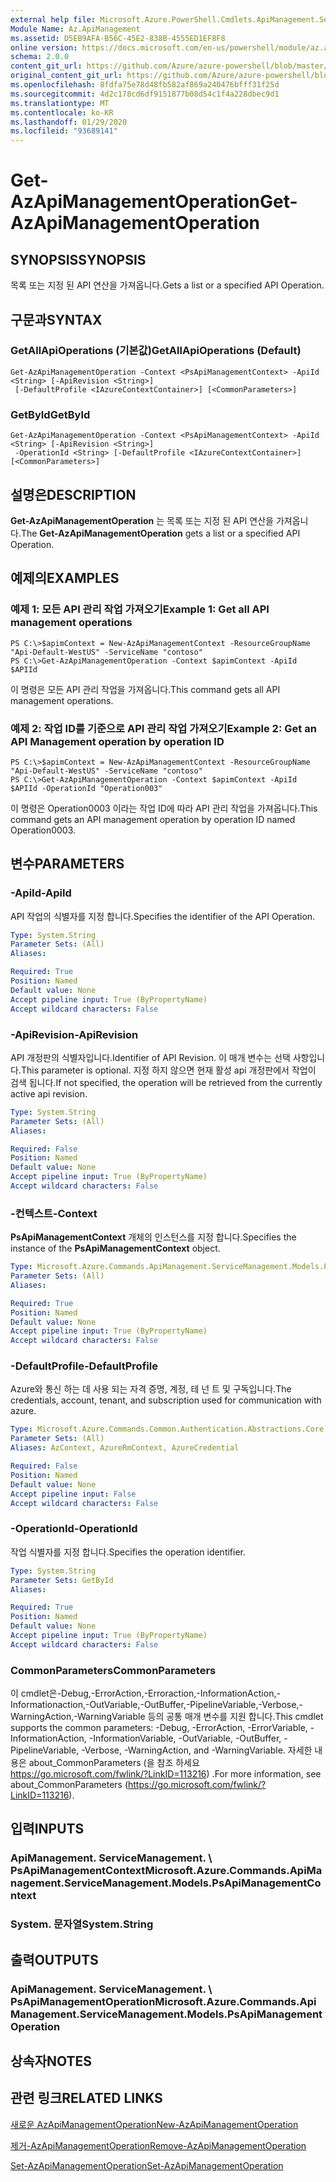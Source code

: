 ```yaml
---
external help file: Microsoft.Azure.PowerShell.Cmdlets.ApiManagement.ServiceManagement.dll-Help.xml
Module Name: Az.ApiManagement
ms.assetid: D5EB9AFA-B56C-45E2-838B-4555ED1EF8F8
online version: https://docs.microsoft.com/en-us/powershell/module/az.apimanagement/get-azapimanagementoperation
schema: 2.0.0
content_git_url: https://github.com/Azure/azure-powershell/blob/master/src/ApiManagement/ApiManagement/help/Get-AzApiManagementOperation.md
original_content_git_url: https://github.com/Azure/azure-powershell/blob/master/src/ApiManagement/ApiManagement/help/Get-AzApiManagementOperation.md
ms.openlocfilehash: 8fdfa75e78d48fb582af869a240476bfff31f25d
ms.sourcegitcommit: 4d2c178cd6df9151877b08d54c1f4a228dbec9d1
ms.translationtype: MT
ms.contentlocale: ko-KR
ms.lasthandoff: 01/29/2020
ms.locfileid: "93689141"
---
```

# <span data-ttu-id="2df40-101">Get-AzApiManagementOperation</span><span class="sxs-lookup"><span data-stu-id="2df40-101">Get-AzApiManagementOperation</span></span>

## <span data-ttu-id="2df40-102">SYNOPSIS</span><span class="sxs-lookup"><span data-stu-id="2df40-102">SYNOPSIS</span></span>
<span data-ttu-id="2df40-103">목록 또는 지정 된 API 연산을 가져옵니다.</span><span class="sxs-lookup"><span data-stu-id="2df40-103">Gets a list or a specified API Operation.</span></span>

## <span data-ttu-id="2df40-104">구문과</span><span class="sxs-lookup"><span data-stu-id="2df40-104">SYNTAX</span></span>

### <span data-ttu-id="2df40-105">GetAllApiOperations (기본값)</span><span class="sxs-lookup"><span data-stu-id="2df40-105">GetAllApiOperations (Default)</span></span>
```
Get-AzApiManagementOperation -Context <PsApiManagementContext> -ApiId <String> [-ApiRevision <String>]
 [-DefaultProfile <IAzureContextContainer>] [<CommonParameters>]
```

### <span data-ttu-id="2df40-106">GetById</span><span class="sxs-lookup"><span data-stu-id="2df40-106">GetById</span></span>
```
Get-AzApiManagementOperation -Context <PsApiManagementContext> -ApiId <String> [-ApiRevision <String>]
 -OperationId <String> [-DefaultProfile <IAzureContextContainer>] [<CommonParameters>]
```

## <span data-ttu-id="2df40-107">설명은</span><span class="sxs-lookup"><span data-stu-id="2df40-107">DESCRIPTION</span></span>
<span data-ttu-id="2df40-108">**Get-AzApiManagementOperation** 는 목록 또는 지정 된 API 연산을 가져옵니다.</span><span class="sxs-lookup"><span data-stu-id="2df40-108">The **Get-AzApiManagementOperation** gets a list or a specified API Operation.</span></span>

## <span data-ttu-id="2df40-109">예제의</span><span class="sxs-lookup"><span data-stu-id="2df40-109">EXAMPLES</span></span>

### <span data-ttu-id="2df40-110">예제 1: 모든 API 관리 작업 가져오기</span><span class="sxs-lookup"><span data-stu-id="2df40-110">Example 1: Get all API management operations</span></span>
```
PS C:\>$apimContext = New-AzApiManagementContext -ResourceGroupName "Api-Default-WestUS" -ServiceName "contoso"
PS C:\>Get-AzApiManagementOperation -Context $apimContext -ApiId $APIId
```

<span data-ttu-id="2df40-111">이 명령은 모든 API 관리 작업을 가져옵니다.</span><span class="sxs-lookup"><span data-stu-id="2df40-111">This command gets all API management operations.</span></span>

### <span data-ttu-id="2df40-112">예제 2: 작업 ID를 기준으로 API 관리 작업 가져오기</span><span class="sxs-lookup"><span data-stu-id="2df40-112">Example 2: Get an API Management operation by operation ID</span></span>
```
PS C:\>$apimContext = New-AzApiManagementContext -ResourceGroupName "Api-Default-WestUS" -ServiceName "contoso"
PS C:\>Get-AzApiManagementOperation -Context $apimContext -ApiId $APIId -OperationId "Operation003"
```

<span data-ttu-id="2df40-113">이 명령은 Operation0003 이라는 작업 ID에 따라 API 관리 작업을 가져옵니다.</span><span class="sxs-lookup"><span data-stu-id="2df40-113">This command gets an API management operation by operation ID named Operation0003.</span></span>

## <span data-ttu-id="2df40-114">변수</span><span class="sxs-lookup"><span data-stu-id="2df40-114">PARAMETERS</span></span>

### <span data-ttu-id="2df40-115">-ApiId</span><span class="sxs-lookup"><span data-stu-id="2df40-115">-ApiId</span></span>
<span data-ttu-id="2df40-116">API 작업의 식별자를 지정 합니다.</span><span class="sxs-lookup"><span data-stu-id="2df40-116">Specifies the identifier of the API Operation.</span></span>

```yaml
Type: System.String
Parameter Sets: (All)
Aliases:

Required: True
Position: Named
Default value: None
Accept pipeline input: True (ByPropertyName)
Accept wildcard characters: False
```

### <span data-ttu-id="2df40-117">-ApiRevision</span><span class="sxs-lookup"><span data-stu-id="2df40-117">-ApiRevision</span></span>
<span data-ttu-id="2df40-118">API 개정판의 식별자입니다.</span><span class="sxs-lookup"><span data-stu-id="2df40-118">Identifier of API Revision.</span></span> <span data-ttu-id="2df40-119">이 매개 변수는 선택 사항입니다.</span><span class="sxs-lookup"><span data-stu-id="2df40-119">This parameter is optional.</span></span> <span data-ttu-id="2df40-120">지정 하지 않으면 현재 활성 api 개정판에서 작업이 검색 됩니다.</span><span class="sxs-lookup"><span data-stu-id="2df40-120">If not specified, the operation will be retrieved from the currently active api revision.</span></span>

```yaml
Type: System.String
Parameter Sets: (All)
Aliases:

Required: False
Position: Named
Default value: None
Accept pipeline input: True (ByPropertyName)
Accept wildcard characters: False
```

### <span data-ttu-id="2df40-121">-컨텍스트</span><span class="sxs-lookup"><span data-stu-id="2df40-121">-Context</span></span>
<span data-ttu-id="2df40-122">**PsApiManagementContext** 개체의 인스턴스를 지정 합니다.</span><span class="sxs-lookup"><span data-stu-id="2df40-122">Specifies the instance of the **PsApiManagementContext** object.</span></span>

```yaml
Type: Microsoft.Azure.Commands.ApiManagement.ServiceManagement.Models.PsApiManagementContext
Parameter Sets: (All)
Aliases:

Required: True
Position: Named
Default value: None
Accept pipeline input: True (ByPropertyName)
Accept wildcard characters: False
```

### <span data-ttu-id="2df40-123">-DefaultProfile</span><span class="sxs-lookup"><span data-stu-id="2df40-123">-DefaultProfile</span></span>
<span data-ttu-id="2df40-124">Azure와 통신 하는 데 사용 되는 자격 증명, 계정, 테 넌 트 및 구독입니다.</span><span class="sxs-lookup"><span data-stu-id="2df40-124">The credentials, account, tenant, and subscription used for communication with azure.</span></span>

```yaml
Type: Microsoft.Azure.Commands.Common.Authentication.Abstractions.Core.IAzureContextContainer
Parameter Sets: (All)
Aliases: AzContext, AzureRmContext, AzureCredential

Required: False
Position: Named
Default value: None
Accept pipeline input: False
Accept wildcard characters: False
```

### <span data-ttu-id="2df40-125">-OperationId</span><span class="sxs-lookup"><span data-stu-id="2df40-125">-OperationId</span></span>
<span data-ttu-id="2df40-126">작업 식별자를 지정 합니다.</span><span class="sxs-lookup"><span data-stu-id="2df40-126">Specifies the operation identifier.</span></span>

```yaml
Type: System.String
Parameter Sets: GetById
Aliases:

Required: True
Position: Named
Default value: None
Accept pipeline input: True (ByPropertyName)
Accept wildcard characters: False
```

### <span data-ttu-id="2df40-127">CommonParameters</span><span class="sxs-lookup"><span data-stu-id="2df40-127">CommonParameters</span></span>
<span data-ttu-id="2df40-128">이 cmdlet은-Debug,-ErrorAction,-Erroraction,-InformationAction,-Informationaction,-OutVariable,-OutBuffer,-PipelineVariable,-Verbose,-WarningAction,-WarningVariable 등의 공통 매개 변수를 지원 합니다.</span><span class="sxs-lookup"><span data-stu-id="2df40-128">This cmdlet supports the common parameters: -Debug, -ErrorAction, -ErrorVariable, -InformationAction, -InformationVariable, -OutVariable, -OutBuffer, -PipelineVariable, -Verbose, -WarningAction, and -WarningVariable.</span></span> <span data-ttu-id="2df40-129">자세한 내용은 about_CommonParameters (을 참조 하세요 https://go.microsoft.com/fwlink/?LinkID=113216) .</span><span class="sxs-lookup"><span data-stu-id="2df40-129">For more information, see about_CommonParameters (https://go.microsoft.com/fwlink/?LinkID=113216).</span></span>

## <span data-ttu-id="2df40-130">입력</span><span class="sxs-lookup"><span data-stu-id="2df40-130">INPUTS</span></span>

### <span data-ttu-id="2df40-131">ApiManagement. ServiceManagement. \ PsApiManagementContext</span><span class="sxs-lookup"><span data-stu-id="2df40-131">Microsoft.Azure.Commands.ApiManagement.ServiceManagement.Models.PsApiManagementContext</span></span>

### <span data-ttu-id="2df40-132">System. 문자열</span><span class="sxs-lookup"><span data-stu-id="2df40-132">System.String</span></span>

## <span data-ttu-id="2df40-133">출력</span><span class="sxs-lookup"><span data-stu-id="2df40-133">OUTPUTS</span></span>

### <span data-ttu-id="2df40-134">ApiManagement. ServiceManagement. \ PsApiManagementOperation</span><span class="sxs-lookup"><span data-stu-id="2df40-134">Microsoft.Azure.Commands.ApiManagement.ServiceManagement.Models.PsApiManagementOperation</span></span>

## <span data-ttu-id="2df40-135">상속자</span><span class="sxs-lookup"><span data-stu-id="2df40-135">NOTES</span></span>

## <span data-ttu-id="2df40-136">관련 링크</span><span class="sxs-lookup"><span data-stu-id="2df40-136">RELATED LINKS</span></span>

[<span data-ttu-id="2df40-137">새로운 AzApiManagementOperation</span><span class="sxs-lookup"><span data-stu-id="2df40-137">New-AzApiManagementOperation</span></span>](./New-AzApiManagementOperation.md)

[<span data-ttu-id="2df40-138">제거-AzApiManagementOperation</span><span class="sxs-lookup"><span data-stu-id="2df40-138">Remove-AzApiManagementOperation</span></span>](./Remove-AzApiManagementOperation.md)

[<span data-ttu-id="2df40-139">Set-AzApiManagementOperation</span><span class="sxs-lookup"><span data-stu-id="2df40-139">Set-AzApiManagementOperation</span></span>](./Set-AzApiManagementOperation.md)


